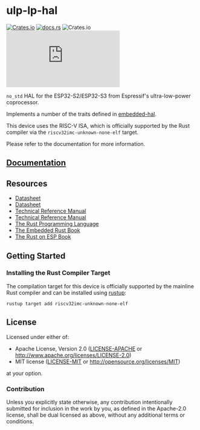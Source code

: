 # ulp-lp-hal

[![Crates.io](https://img.shields.io/crates/v/ulp-lp-hal?labelColor=1C2C2E&color=C96329&logo=Rust&style=flat-square)](https://crates.io/crates/ulp-lp-hal)
[![docs.rs](https://img.shields.io/docsrs/ulp-lp-hal?labelColor=1C2C2E&color=C96329&logo=rust&style=flat-square)](https://docs.rs/ulp-lp-hal)
![Crates.io](https://img.shields.io/crates/l/ulp-lp-hal?labelColor=1C2C2E&style=flat-square)
[![Matrix](https://img.shields.io/matrix/esp-rs:matrix.org?label=join%20matrix&labelColor=1C2C2E&color=BEC5C9&logo=matrix&style=flat-square)](https://matrix.to/#/#esp-rs:matrix.org)

`no_std` HAL for the ESP32-S2/ESP32-S3 from Espressif's ultra-low-power coprocessor.

Implements a number of the traits defined in [embedded-hal](https://github.com/rust-embedded/embedded-hal).

This device uses the RISC-V ISA, which is officially supported by the Rust compiler via the `riscv32imc-unknown-none-elf` target.

Please refer to the documentation for more information.

## [Documentation]

[documentation]: https://docs.rs/ulp-lp-hal/

## Resources

- [Datasheet](https://www.espressif.com/sites/default/files/documentation/esp32-s2_datasheet_en.pdf)
- [Datasheet](https://www.espressif.com/sites/default/files/documentation/esp32-s3_datasheet_en.pdf)
- [Technical Reference Manual](https://www.espressif.com/sites/default/files/documentation/esp32-s2_technical_reference_manual_en.pdf)
- [Technical Reference Manual](https://www.espressif.com/sites/default/files/documentation/esp32-s3_technical_reference_manual_en.pdf)
- [The Rust Programming Language](https://doc.rust-lang.org/book/)
- [The Embedded Rust Book](https://docs.rust-embedded.org/book/index.html)
- [The Rust on ESP Book](https://esp-rs.github.io/book/)

## Getting Started

### Installing the Rust Compiler Target

The compilation target for this device is officially supported by the mainline Rust compiler and can be installed using [rustup](https://rustup.rs/):

```shell
rustup target add riscv32imc-unknown-none-elf
```

## License

Licensed under either of:

- Apache License, Version 2.0 ([LICENSE-APACHE](../LICENSE-APACHE) or http://www.apache.org/licenses/LICENSE-2.0)
- MIT license ([LICENSE-MIT](../LICENSE-MIT) or http://opensource.org/licenses/MIT)

at your option.

### Contribution

Unless you explicitly state otherwise, any contribution intentionally submitted for inclusion in
the work by you, as defined in the Apache-2.0 license, shall be dual licensed as above, without
any additional terms or conditions.
